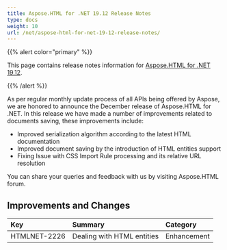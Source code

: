 ```yaml
---
title: Aspose.HTML for .NET 19.12 Release Notes
type: docs
weight: 10
url: /net/aspose-html-for-net-19-12-release-notes/
---
```


{{% alert color="primary" %}} 

This page contains release notes information for [Aspose.HTML for .NET 19.12](https://www.nuget.org/packages/Aspose.Html/19.12.0).

{{% /alert %}} 

As per regular monthly update process of all APIs being offered by Aspose, we are honored to announce the December release of Aspose.HTML for .NET. In this release we have made a number of improvements related to documents saving, these improvements include:

- Improved serialization algorithm according to the latest HTML documentation
- Improved document saving by the introduction of HTML entities support
- Fixing Issue with CSS Import Rule processing and its relative URL resolution

You can share your queries and feedback with us by visiting Aspose.HTML forum.
## **Improvements and Changes**

|**Key**|**Summary**|**Category**|
| :- | :- | :- |
|HTMLNET-2226|Dealing with HTML entities|Enhancement|

